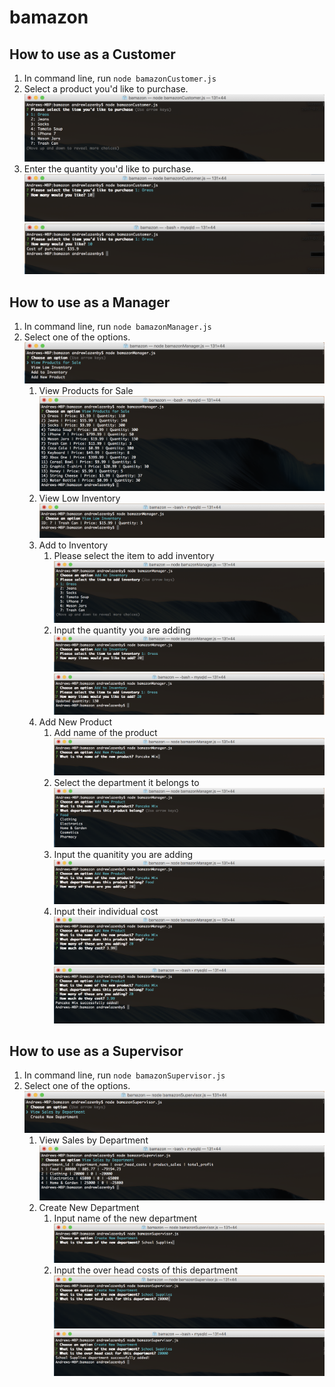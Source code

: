 # bamazon

## How to use as a Customer
1. In command line, run ```node bamazonCustomer.js```
1. Select a product you'd like to purchase.
![customer1](/readme-screenshots/customer1.png)
1. Enter the quantity you'd like to purchase.
![customer2](/readme-screenshots/customer2.png)
![customer3](/readme-screenshots/customer3.png)


## How to use as a Manager
1. In command line, run ```node bamazonManager.js```
1. Select one of the options.
![manager](/readme-screenshots/manager.png)
    1. View Products for Sale 
    ![manager-view-products](/readme-screenshots/manager-view-products.png)
    1. View Low Inventory 
    ![manager-view-low-inventory](/readme-screenshots/manager-view-low-inventory.png)
    1. Add to Inventory
        1. Please select the item to add inventory
        ![manager-add-inventory1](/readme-screenshots/manager-add-inventory1.png)
        1. Input the quantity you are adding
        ![manager-add-inventory2](/readme-screenshots/manager-add-inventory2.png)
        ![manager-add-inventory3](/readme-screenshots/manager-add-inventory3.png)
    1. Add New Product
        1. Add name of the product
        ![manager-add-product1](/readme-screenshots/manager-add-product1.png)
        1. Select the department it belongs to
        ![manager-add-product2](/readme-screenshots/manager-add-product2.png)
        1. Input the quanitity you are adding
        ![manager-add-product3](/readme-screenshots/manager-add-product3.png)
        1. Input their individual cost
        ![manager-add-product4](/readme-screenshots/manager-add-product4.png)
        ![manager-add-product5](/readme-screenshots/manager-add-product5.png)

## How to use as a Supervisor
1. In command line, run ```node bamazonSupervisor.js```
1. Select one of the options.
![supervisor](/readme-screenshots/supervisor.png)
    1. View Sales by Department
    ![supervisor-view-sales](/readme-screenshots/supervisor-view-sales.png)
    1. Create New Department
        1. Input name of the new department
        ![supervisor-create-department1](/readme-screenshots/supervisor-create-department1.png)
        1. Input the over head costs of this department
        ![supervisor-create-department1](/readme-screenshots/supervisor-create-department2.png)
        ![supervisor-create-department1](/readme-screenshots/supervisor-create-department3.png)
        